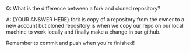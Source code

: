 Q: What is the difference between a fork and cloned repository?

A: {YOUR ANSWER HERE}
fork is copy of a repository from the owner to a new account but cloned repository is when we copy our repo on our local machine to work locally and finally make a change in our github.

Remember to commit and push when you're finished!